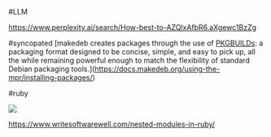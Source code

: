 #LLM

https://www.perplexity.ai/search/How-best-to-AZQlxAfbR6.aXgewc1BzZg






#syncopated 
[makedeb creates packages through the use of [PKGBUILDs](https://docs.makedeb.org/makedeb/pkgbuild-syntax): a packaging format designed to be concise, simple, and easy to pick up, all the while remaining powerful enough to match the flexibility of standard Debian packaging tools.](https://docs.makedeb.org/using-the-mpr/installing-packages/)


#ruby

![](Pasted%20image%2020231221070508.png)



https://www.writesoftwarewell.com/nested-modules-in-ruby/

